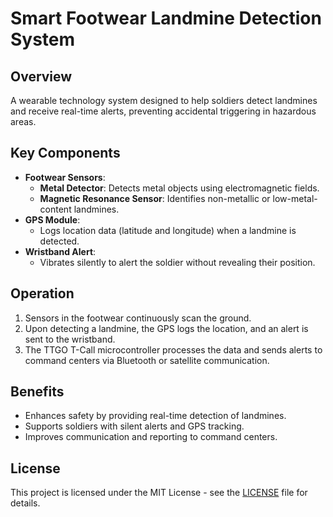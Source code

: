 # Smart Footwear Landmine Detection System

## Overview

A wearable technology system designed to help soldiers detect landmines and receive real-time alerts, preventing accidental triggering in hazardous areas.

## Key Components

- **Footwear Sensors**:
  - **Metal Detector**: Detects metal objects using electromagnetic fields.
  - **Magnetic Resonance Sensor**: Identifies non-metallic or low-metal-content landmines.
- **GPS Module**:
  - Logs location data (latitude and longitude) when a landmine is detected.
- **Wristband Alert**:
  - Vibrates silently to alert the soldier without revealing their position.

## Operation

1. Sensors in the footwear continuously scan the ground.
2. Upon detecting a landmine, the GPS logs the location, and an alert is sent to the wristband.
3. The TTGO T-Call microcontroller processes the data and sends alerts to command centers via Bluetooth or satellite communication.

## Benefits

- Enhances safety by providing real-time detection of landmines.
- Supports soldiers with silent alerts and GPS tracking.
- Improves communication and reporting to command centers.

## License

This project is licensed under the MIT License - see the [LICENSE](LICENSE) file for details.
